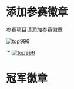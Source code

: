 # 添加参赛徽章

参赛项目请添加参赛徽章

[![top996](https://img.shields.io/badge/link-top996-red.svg)](https://github.com/top996/top.996)

`"
[![top996](https://img.shields.io/badge/link-top996-red.svg)](https://github.com/top996/top.996)

# 冠军徽章
